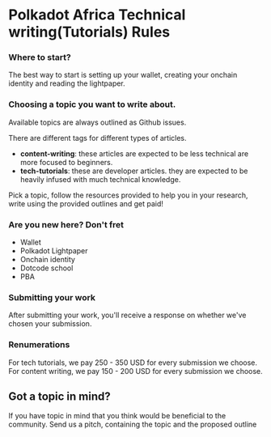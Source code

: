 # Polkadot Africa Technical writing(Tutorials) Rules


### Where to start?
The best way to start is setting up your wallet, creating your onchain identity and reading the lightpaper.

### Choosing a topic you want to write about.

Available topics are always outlined as Github issues. 

There are different tags for different types of articles.

- **content-writing**: these articles are expected to be less technical are more focused to beginners.
- **tech-tutorials**: these are developer articles. they are expected to be heavily infused with much technical knowledge.

Pick a topic, follow the resources provided to help you in your research, write using the provided outlines and get paid!

### Are you new here? Don't fret

- Wallet
- Polkadot Lightpaper
- Onchain identity
- Dotcode school
- PBA

### Submitting your work

After submitting your work, you'll receive a response on whether we've chosen your submission.

### Renumerations

For tech tutorials, we pay 250 - 350 USD for every submission we choose.
For content writing, we pay 150 - 200 USD for every submission we choose.


## Got a topic in mind?

If you have topic in mind that you think would be beneficial to the community. Send us a pitch, containing the topic and the proposed outline